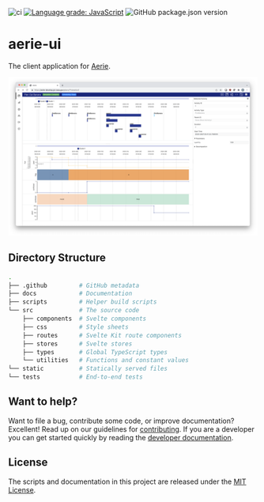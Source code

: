 ![ci](https://github.com/NASA-AMMOS/aerie-ui/actions/workflows/ci.yml/badge.svg)
[![Language grade: JavaScript](https://img.shields.io/lgtm/grade/javascript/g/NASA-AMMOS/aerie-ui.svg?logo=lgtm&logoWidth=18)](https://lgtm.com/projects/g/NASA-AMMOS/aerie-ui/context:javascript)
![GitHub package.json version](https://img.shields.io/github/package-json/v/NASA-AMMOS/aerie-ui?color=brightgreen)

# aerie-ui

The client application for [Aerie](https://github.com/NASA-AMMOS/aerie).

<span style="display:block;text-align:center">![Example](/docs/images/Full_Example.png)</span>

## Directory Structure

```sh
.
├── .github         # GitHub metadata
├── docs            # Documentation
├── scripts         # Helper build scripts
└── src             # The source code
    ├── components  # Svelte components
    ├── css         # Style sheets
    ├── routes      # Svelte Kit route components
    ├── stores      # Svelte stores
    ├── types       # Global TypeScript types
    └── utilities   # Functions and constant values
└── static          # Statically served files
└── tests           # End-to-end tests
```

## Want to help?

Want to file a bug, contribute some code, or improve documentation? Excellent! Read up on our
guidelines for [contributing][contributing]. If you are a developer you can get started quickly by reading the [developer documentation][dev].

[contributing]: ./docs/CONTRIBUTING.md
[dev]: ./docs/DEVELOPER.md

## License

The scripts and documentation in this project are released under the [MIT License](LICENSE).
